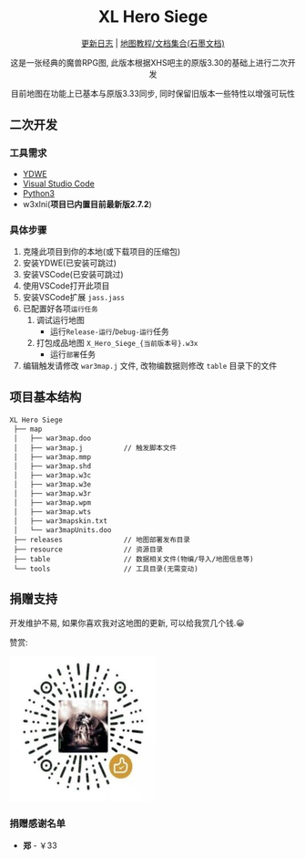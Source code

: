 <h1 align="center">XL Hero Siege</h1>

<p align="center">
<a href="./CHANGELOG.md">更新日志</a> |
<a href="https://shimo.im/docs/kXjjhdkx6j636xjx">地图教程/文档集合(石墨文档)</a>
</p>

<p align="center">这是一张经典的魔兽RPG图, 此版本根据XHS吧主的原版3.30的基础上进行二次开发</p>
<p align="center">目前地图在功能上已基本与原版3.33同步, 同时保留旧版本一些特性以增强可玩性</p>

## 二次开发

### 工具需求

- [YDWE](http://www.ydwe.net/download.html)
- [Visual Studio Code](https://code.visualstudio.com/)
- [Python3](https://www.python.org/downloads/)
- w3xlni(**项目已内置目前最新版2.7.2**)

### 具体步骤

1. 克隆此项目到你的本地(或下载项目的压缩包)
2. 安装YDWE(已安装可跳过)
3. 安装VSCode(已安装可跳过)
4. 使用VSCode打开此项目
5. 安装VSCode扩展 `jass.jass`
6. 已配置好各项`运行任务`
   1. 调试运行地图
      - 运行`Release-运行`/`Debug-运行`任务
   2. 打包成品地图 `X_Hero_Siege_{当前版本号}.w3x`
      - 运行`部署`任务
7. 编辑触发请修改 `war3map.j` 文件, 改物编数据则修改 `table` 目录下的文件

## 项目基本结构

```
XL Hero Siege
 ├── map
 │   ├── war3map.doo
 │   ├── war3map.j          // 触发脚本文件
 │   ├── war3map.mmp
 │   ├── war3map.shd
 │   ├── war3map.w3c
 │   ├── war3map.w3e
 │   ├── war3map.w3r
 │   ├── war3map.wpm
 │   ├── war3map.wts
 │   ├── war3mapskin.txt
 │   └── war3mapUnits.doo
 ├── releases               // 地图部署发布目录
 ├── resource               // 资源目录
 ├── table                  // 数据相关文件(物编/导入/地图信息等)
 └── tools                  // 工具目录(无需变动)
```

## 捐赠支持

开发维护不易, 如果你喜欢我对这地图的更新, 可以给我赏几个钱.😀

赞赏:

![赞赏码](images/wechat_pay.jpg)

### 捐赠感谢名单

-  **郑**  - ￥33
